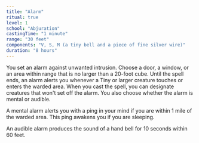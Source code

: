 ```yaml
---
title: "Alarm"
ritual: true
level: 1
school: "Abjuration"
castingTime: "1 minute"
range: "30 feet"
components: "V, S, M (a tiny bell and a piece of fine silver wire)"
duration: "8 hours"
---
```


You set an alarm against unwanted intrusion. Choose a door, a window, or an area within range that is no larger than a 20-foot cube. Until the spell ends, an alarm alerts you whenever a Tiny or larger creature touches or enters the warded area. When you cast the spell, you can designate creatures that won't set off the alarm. You also choose whether the alarm is mental or audible.

A mental alarm alerts you with a ping in your mind if you are within 1 mile of the warded area. This ping awakens you if you are sleeping.

An audible alarm produces the sound of a hand bell for 10 seconds within 60 feet.
